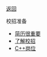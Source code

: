 [返回](./README.md)

校招准备

+  [简历很重要](Doc/Prepare/简历很重要.md) 
+  [了解校招](Doc/Prepare/了解校招.md) 
+  [C++岗位](Doc/Prepare/C++岗位.md) 

